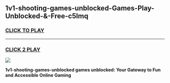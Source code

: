 
## 1v1-shooting-games-unblocked-Games-Play-Unblocked-&-Free-c5lmq
<h3>
<a href="https://premium76.site?title=1v1-shooting-games-unblocked&ref=24A">CLICK TO PLAY</a></h3>
<hr>

<h3>
<a href="https://premium76.site?title=1v1-shooting-games-unblocked&ref=24A">CLICK 2 PLAY</a>
  
</h3>

<a href="https://premium76.site?title=1v1-shooting-games-unblocked&ref=24A"><img src="https://clearcache.store/games.png"></a>


**1v1-shooting-games-unblocked games unblocked: Your Gateway to Fun and Accessible Online Gaming**

